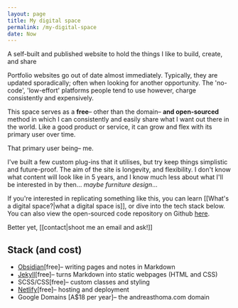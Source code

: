 ```yaml
---
layout: page
title: My digital space
permalink: /my-digital-space
date: Now
---
```

<p class="callout">A self-built and published website to hold the things I like to build, create, and share</p>

Portfolio websites go out of date almost immediately. Typically, they are updated sporadically; often when looking for another opportunity. The 'no-code', 'low-effort' platforms people tend to use however, charge consistently and expensively.

This space serves as a **free**– other than the domain– **and open-sourced** method in which I can consistently and easily share what I want out there in the world. Like a good product or service, it can grow and flex with its primary user over time. 

That primary user being– me.

I've built a few custom plug-ins that it utilises, but try keep things simplistic and future-proof. The aim of the site is longevity, and flexibility. I don't know what content will look like in 5 years, and I know much less about what I'll be interested in by then... *maybe furniture design*...

If you're interested in replicating something like this, you can learn [[What's a digital space?|what a digital space  is]], or dive into the tech stack below. You can also view the open-sourced code repository on Github [here](https://github.com/andreeeeaaaaas/my-digital-space).

Better yet, [[contact|shoot me an email and ask!]]

## Stack (and cost)

- [Obsidian](https://obsidian.md/)[free]– writing pages and notes in Markdown
- [Jekyll](https://jekyllrb.com/)[free]– turns Markdown into static webpages (HTML and CSS)
- SCSS/CSS[free]–  custom classes and styling
- [Netlify](https://www.netlify.com/)[free]– hosting and deployment
- Google Domains [A$18 per year]– the andreasthoma.com domain